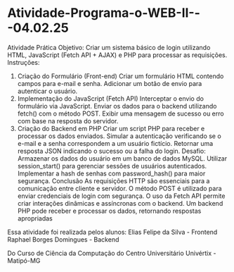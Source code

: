 # Atividade-Programa-o-WEB-II---04.02.25

Atividade Prática
 Objetivo:
 Criar um sistema básico de login utilizando HTML, JavaScript (Fetch API + AJAX) e PHP para processar as requisições.
 Instruções:
 1. Criação do Formulário (Front-end)
 Criar um formulário HTML contendo campos para e-mail e senha.
 Adicionar um botão de envio para autenticar o usuário.
 2. Implementação do JavaScript (Fetch API)
 Interceptar o envio do formulário via JavaScript.
 Enviar os dados para o backend utilizando fetch() com o método POST.
 Exibir uma mensagem de sucesso ou erro com base na resposta do servidor.
 3. Criação do Backend em PHP
 Criar um script PHP para receber e processar os dados enviados.
 Simular a autenticação verificando se o e-mail e a senha correspondem a um usuário fictício.
 Retornar uma resposta JSON indicando o sucesso ou a falha do login.
 Desafio:
 Armazenar os dados do usuário em um banco de dados MySQL.
 Utilizar session_start() para gerenciar sessões de usuários autenticados.
 Implementar a hash de senhas com password_hash() para maior segurança.
 Conclusão
 As requisições HTTP são essenciais para a comunicação entre cliente e servidor.
 O método POST é utilizado para enviar credenciais de login com segurança.
 O uso da Fetch API permite criar interações dinâmicas e assíncronas com o backend.
 Um backend PHP pode receber e processar os dados, retornando respostas apropriadas


Essa atividade foi realizada pelos alunos:
Elias Felipe da Silva - Frontend
Raphael Borges Domingues - Backend

Do Curso de Ciência da Computação do Centro Universitário Univértix - Matipó-MG
